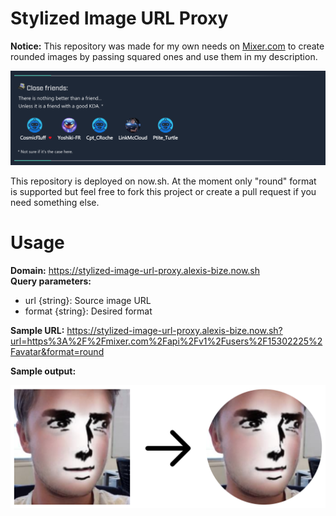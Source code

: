 # Stylized Image URL Proxy

**Notice:** This repository was made for my own needs on [Mixer.com](https://mixer.com/Zeny-IC) to create rounded images by passing squared ones and use them in my description.

<img src="mixer-description-example.png" width="582" />

This repository is deployed on now.sh. At the moment only "round" format is supported but feel free to fork this project or create a pull request if you need something else.

# Usage

**Domain:** https://stylized-image-url-proxy.alexis-bize.now.sh<br />
**Query parameters:**

-   url {string}: Source image URL
-   format {string}: Desired format

**Sample URL:**
https://stylized-image-url-proxy.alexis-bize.now.sh?url=https%3A%2F%2Fmixer.com%2Fapi%2Fv1%2Fusers%2F15302225%2Favatar&format=round

**Sample output:**

<img src="sample-example.png" width="582" />
